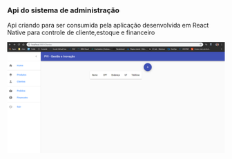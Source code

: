 <h3>Api do sistema de administração</h3>


<p>Api criando para ser consumida pela aplicação desenvolvida em React Native para controle de cliente,estoque e financeiro</p>

<img src="./assets/Tela da Aplicação.png"/>
